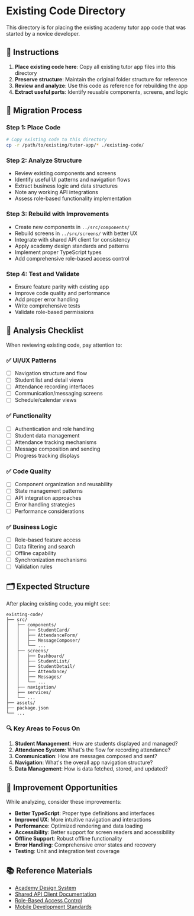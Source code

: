 # Existing Code Directory

This directory is for placing the existing academy tutor app code that was started by a novice developer.

## 📂 Instructions

1. **Place existing code here**: Copy all existing tutor app files into this directory
2. **Preserve structure**: Maintain the original folder structure for reference
3. **Review and analyze**: Use this code as reference for rebuilding the app
4. **Extract useful parts**: Identify reusable components, screens, and logic

## 🔄 Migration Process

### Step 1: Place Code
```bash
# Copy existing code to this directory
cp -r /path/to/existing/tutor-app/* ./existing-code/
```

### Step 2: Analyze Structure
- Review existing components and screens
- Identify useful UI patterns and navigation flows
- Extract business logic and data structures
- Note any working API integrations
- Assess role-based functionality implementation

### Step 3: Rebuild with Improvements
- Create new components in `../src/components/`
- Rebuild screens in `../src/screens/` with better UX
- Integrate with shared API client for consistency
- Apply academy design standards and patterns
- Implement proper TypeScript types
- Add comprehensive role-based access control

### Step 4: Test and Validate
- Ensure feature parity with existing app
- Improve code quality and performance
- Add proper error handling
- Write comprehensive tests
- Validate role-based permissions

## 📝 Analysis Checklist

When reviewing existing code, pay attention to:

### ✅ **UI/UX Patterns**
- [ ] Navigation structure and flow
- [ ] Student list and detail views
- [ ] Attendance recording interfaces
- [ ] Communication/messaging screens
- [ ] Schedule/calendar views

### ✅ **Functionality**
- [ ] Authentication and role handling
- [ ] Student data management
- [ ] Attendance tracking mechanisms
- [ ] Message composition and sending
- [ ] Progress tracking displays

### ✅ **Code Quality**
- [ ] Component organization and reusability
- [ ] State management patterns
- [ ] API integration approaches
- [ ] Error handling strategies
- [ ] Performance considerations

### ✅ **Business Logic**
- [ ] Role-based feature access
- [ ] Data filtering and search
- [ ] Offline capability
- [ ] Synchronization mechanisms
- [ ] Validation rules

## 🗂️ Expected Structure

After placing existing code, you might see:
```
existing-code/
├── src/
│   ├── components/
│   │   ├── StudentCard/
│   │   ├── AttendanceForm/
│   │   ├── MessageComposer/
│   │   └── ...
│   ├── screens/
│   │   ├── Dashboard/
│   │   ├── StudentList/
│   │   ├── StudentDetail/
│   │   ├── Attendance/
│   │   ├── Messages/
│   │   └── ...
│   ├── navigation/
│   ├── services/
│   └── ...
├── assets/
├── package.json
└── ...
```

### 🔍 Key Areas to Focus On

1. **Student Management**: How are students displayed and managed?
2. **Attendance System**: What's the flow for recording attendance?
3. **Communication**: How are messages composed and sent?
4. **Navigation**: What's the overall app navigation structure?
5. **Data Management**: How is data fetched, stored, and updated?

## 🚀 Improvement Opportunities

While analyzing, consider these improvements:

- **Better TypeScript**: Proper type definitions and interfaces
- **Improved UX**: More intuitive navigation and interactions
- **Performance**: Optimized rendering and data loading
- **Accessibility**: Better support for screen readers and accessibility
- **Offline Support**: Robust offline functionality
- **Error Handling**: Comprehensive error states and recovery
- **Testing**: Unit and integration test coverage

## 📚 Reference Materials

- [Academy Design System](../../docs/design/)
- [Shared API Client Documentation](../../shared/api-client/README.md)
- [Role-Based Access Control](../../docs/architecture/RBAC.md)
- [Mobile Development Standards](../../docs/development/MOBILE_STANDARDS.md)